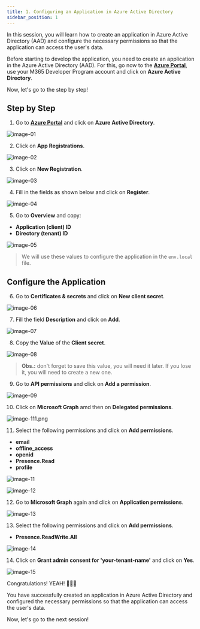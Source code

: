 ```yaml
---
title: 1. Configuring an Application in Azure Active Directory
sidebar_position: 1
---
```


In this session, you will learn how to create an application in Azure Active Directory (AAD) and configure the necessary permissions so that the application can access the user's data.

Before starting to develop the application, you need to create an application in the Azure Active Directory (AAD). For this, go now to the **[Azure Portal](https://portal.azure.com/)**, use your M365 Developer Program account and click on **Azure Active Directory**.

Now, let's go to the step by step!

## Step by Step

1. Go to **[Azure Portal](https://portal.azure.com/)** and click on **Azure Active Directory**.

![image-01](/img/authentication-workshop/image-01.png)

2. Click on **App Registrations**.

![image-02](/img/authentication-workshop/image-02.png)

3. Click on **New Registration**.

![image-03](/img/authentication-workshop/image-03.png)

4. Fill in the fields as shown below and click on **Register**.

![image-04](/img/authentication-workshop/image-04.png)

5. Go to **Overview** and copy:
   
- **Application (client) ID**
- **Directory (tenant) ID**

![image-05](/img/authentication-workshop/image-05.png)

> We will use these values to configure the application in the `env.local` file.

## Configure the Application

6. Go to **Certificates & secrets** and click on **New client secret**.

![image-06](/img/authentication-workshop/image-06.png)

7. Fill the field **Description** and click on **Add**.

![image-07](/img/authentication-workshop/image-07.png)

8. Copy the **Value** of the **Client secret**.

![image-08](/img/authentication-workshop/image-08.png)

> **Obs.:** don't forget to save this value, you will need it later. If you lose it, you will need to create a new one.

9. Go to **API permissions** and click on **Add a permission**.

![image-09](/img/authentication-workshop/image-09.png)

10. Click on **Microsoft Graph** amd then on **Delegated permissions**.

![image-111.png](/img/authentication-workshop/image-111.png)

11. Select the following permissions and click on **Add permissions**.

- **email**
- **offline_access**
- **openid**
- **Presence.Read**
- **profile**

![image-11](/img/authentication-workshop/image-11.png)

![image-12](/img/authentication-workshop/image-12.png)

12. Go to **Microsoft Graph** again and click on **Application permissions**.

![image-13](/img/authentication-workshop/image-13.png)

13. Select the following permissions and click on **Add permissions**.

- **Presence.ReadWrite.All**

![image-14](/img/authentication-workshop/image-14.png)

14. Click on **Grant admin consent for 'your-tenant-name'** and click on **Yes**.

![image-15](/img/authentication-workshop/image-15.png)

Congratulations! YEAH! 🎉🎉🎉

You have successfully created an application in Azure Active Directory and configured the necessary permissions so that the application can access the user's data.

Now, let's go to the next session!
